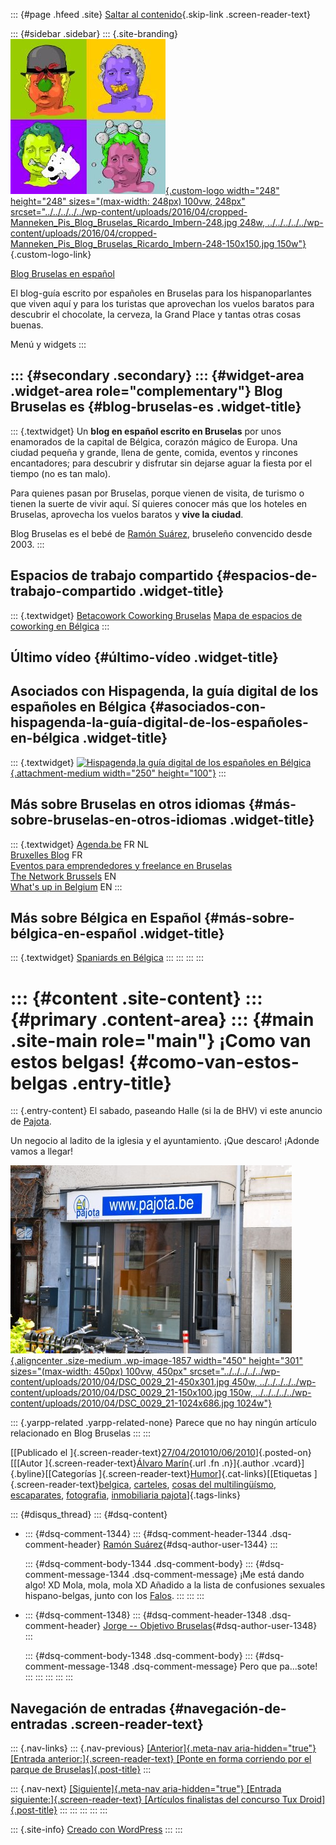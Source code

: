 ::: {#page .hfeed .site}
[Saltar al
contenido](../../../../../index.html?p=1858#content){.skip-link
.screen-reader-text}

::: {#sidebar .sidebar}
::: {.site-branding}
[![](../../../../../wp-content/uploads/2016/04/cropped-Manneken_Pis_Blog_Bruselas_Ricardo_Imbern-248.jpg){.custom-logo
width="248" height="248" sizes="(max-width: 248px) 100vw, 248px"
srcset="../../../../../wp-content/uploads/2016/04/cropped-Manneken_Pis_Blog_Bruselas_Ricardo_Imbern-248.jpg 248w, ../../../../../wp-content/uploads/2016/04/cropped-Manneken_Pis_Blog_Bruselas_Ricardo_Imbern-248-150x150.jpg 150w"}](../../../../../index.html){.custom-logo-link}

[Blog Bruselas en español](../../../../../index.html)

El blog-guía escrito por españoles en Bruselas para los hispanoparlantes
que viven aquí y para los turistas que aprovechan los vuelos baratos
para descubrir el chocolate, la cerveza, la Grand Place y tantas otras
cosas buenas.

Menú y widgets
:::

::: {#secondary .secondary}
::: {#widget-area .widget-area role="complementary"}
Blog Bruselas es {#blog-bruselas-es .widget-title}
----------------

::: {.textwidget}
Un **blog en español escrito en Bruselas** por unos enamorados de la
capital de Bélgica, corazón mágico de Europa. Una ciudad pequeña y
grande, llena de gente, comida, eventos y rincones encantadores; para
descubrir y disfrutar sin dejarse aguar la fiesta por el tiempo (no es
tan malo).

Para quienes pasan por Bruselas, porque vienen de visita, de turismo o
tienen la suerte de vivir aquí. Sí quieres conocer más que los hoteles
en Bruselas, aprovecha los vuelos baratos y **vive la ciudad**.

Blog Bruselas es el bebé de [Ramón Suárez](http://www.ramonsuarez.com),
bruseleño convencido desde 2003.
:::

Espacios de trabajo compartido {#espacios-de-trabajo-compartido .widget-title}
------------------------------

::: {.textwidget}
[Betacowork Coworking Bruselas](http://www.betacowork.com) [Mapa de
espacios de coworking en Bélgica](http://coworkingbelgium.com)
:::

Último vídeo {#último-vídeo .widget-title}
------------

Asociados con Hispagenda, la guía digital de los españoles en Bélgica {#asociados-con-hispagenda-la-guía-digital-de-los-españoles-en-bélgica .widget-title}
---------------------------------------------------------------------

::: {.textwidget}
[![Hispagenda,la guía digital de los españoles en
Bélgica](../../../../../wp-content/uploads/2010/04/Hispagenda-250px.gif "Hispagenda, la guía digital de los españoles en Bélgica"){.attachment-medium
width="250" height="100"}](http://www.hispagenda.com)
:::

Más sobre Bruselas en otros idiomas {#más-sobre-bruselas-en-otros-idiomas .widget-title}
-----------------------------------

::: {.textwidget}
[Agenda.be](http://www.agenda.be) FR NL\
[Bruxelles Blog](http://www.bxlblog.be/) FR\
[Eventos para emprendedores y freelance en
Bruselas](http://www.betacowork.com/events/)\
[The Network
Brussels](http://groups.yahoo.com/group/TheNetworkBrussels/) EN\
[What\'s up in Belgium](http://www.whatsupin.be/) EN
:::

Más sobre Bélgica en Español {#más-sobre-bélgica-en-español .widget-title}
----------------------------

::: {.textwidget}
[Spaniards en Bélgica](http://www.spaniards.es/paises/belgica)
:::
:::
:::
:::

::: {#content .site-content}
::: {#primary .content-area}
::: {#main .site-main role="main"}
¡Como van estos belgas! {#como-van-estos-belgas .entry-title}
=======================

::: {.entry-content}
El sabado, paseando Halle (si la de BHV) vi este anuncio de
[Pajota](http://www.pajota.be).

Un negocio al ladito de la iglesia y el ayuntamiento. ¡Que descaro!
¡Adonde vamos a llegar!

[![](../../../../../wp-content/uploads/2010/04/DSC_0029_21-450x301.jpg){.aligncenter
.size-medium .wp-image-1857 width="450" height="301"
sizes="(max-width: 450px) 100vw, 450px"
srcset="../../../../../wp-content/uploads/2010/04/DSC_0029_21-450x301.jpg 450w, ../../../../../wp-content/uploads/2010/04/DSC_0029_21-150x100.jpg 150w, ../../../../../wp-content/uploads/2010/04/DSC_0029_21-1024x686.jpg 1024w"}](http://www.blogbruselas.com/2010/04/%c2%a1como-van-estos-belgas.html/dsc_0029_2-2)

::: {.yarpp-related .yarpp-related-none}
Parece que no hay ningún artículo relacionado en Blog Bruselas
:::
:::

[[Publicado el
]{.screen-reader-text}[27/04/201010/06/2010](../../../../../index.html?p=1858)]{.posted-on}[[[Autor
]{.screen-reader-text}[Álvaro
Marín](../../../../../index.html?author=4){.url .fn .n}]{.author
.vcard}]{.byline}[[Categorías
]{.screen-reader-text}[Humor](../../../../category/humor/index.html)]{.cat-links}[[Etiquetas
]{.screen-reader-text}[belgica](../../../../tag/belgica/index.html),
[carteles](../../../../tag/carteles/index.html), [cosas del
multilingüísmo](../../../../tag/cosas-del-multilinguismo/index.html),
[escaparates](../../../../tag/escaparates/index.html),
[fotografia](../../../../tag/fotografia/index.html), [inmobiliaria
pajota](../../../../tag/inmobiliaria-pajota/index.html)]{.tags-links}

::: {#disqus_thread}
::: {#dsq-content}
-   ::: {#dsq-comment-1344}
    ::: {#dsq-comment-header-1344 .dsq-comment-header}
    [Ramón
    Suárez](http://twitter.com/ramonsuarez){#dsq-author-user-1344}
    :::

    ::: {#dsq-comment-body-1344 .dsq-comment-body}
    ::: {#dsq-comment-message-1344 .dsq-comment-message}
    ¡Me está dando algo! XD Mola, mola, mola XD Añadido a la lista de
    confusiones sexuales hispano-belgas, junto con los
    [Falos](http://www.blogbruselas.com/2009/07/falos-deportivos-en-bruselas-no-es-sexo.html).
    :::
    :::
    :::

-   ::: {#dsq-comment-1348}
    ::: {#dsq-comment-header-1348 .dsq-comment-header}
    [Jorge -- Objetivo
    Bruselas](http://www.objetivobruselas.blogspot.com){#dsq-author-user-1348}
    :::

    ::: {#dsq-comment-body-1348 .dsq-comment-body}
    ::: {#dsq-comment-message-1348 .dsq-comment-message}
    Pero que pa...sote!
    :::
    :::
    :::
:::
:::

Navegación de entradas {#navegación-de-entradas .screen-reader-text}
----------------------

::: {.nav-links}
::: {.nav-previous}
[[Anterior]{.meta-nav aria-hidden="true"} [Entrada
anterior:]{.screen-reader-text} [Ponte en forma corriendo por el parque
de Bruselas]{.post-title}](../../../../../index.html?p=1854)
:::

::: {.nav-next}
[[Siguiente]{.meta-nav aria-hidden="true"} [Entrada
siguiente:]{.screen-reader-text} [Artículos finalistas del concurso Tux
Droid]{.post-title}](../../../../../index.html?p=1846)
:::
:::
:::
:::
:::

::: {.site-info}
[Creado con WordPress](https://es.wordpress.org/)
:::
:::
